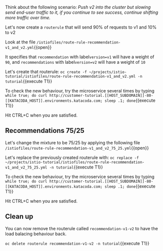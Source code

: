 Think about the following scenario: *Push v2 into the cluster but slowing send end-user traffic to it, if you continue to see success, continue shifting more traffic over time.*

Let's now create a `routerule` that will send 90% of requests to v1 and 10% to v2

Look at the file `/istiofiles/route-rule-recommendation-v1_and_v2.yml`{{open}}

It specifies that `recommendation` with label`version=v1` will have a weight of `90`, and `recommendations` with label`version=v2` will have a weight of `10`

Let's create that routerule: `oc create -f ~/projects/istio-tutorial/istiofiles/route-rule-recommendation-v1_and_v2.yml -n tutorial`{{execute T1}}

To check the new behaviour, try the microservice several times by typing `while true; do curl http://customer-tutorial.[[HOST_SUBDOMAIN]]-80-[[KATACODA_HOST]].environments.katacoda.com; sleep .1; done`{{execute T1}}

Hit CTRL+C when you are satisfied.

## Recommendations 75/25

Let's change the mixture to be 75/25 by applying the following file `/istiofiles/route-rule-recommendation-v1_and_v2_75_25.yml`{{open}}


Let's replace the previously created routerule with: `oc replace -f ~/projects/istio-tutorial/istiofiles/route-rule-recommendation-v1_and_v2_75_25.yml -n tutorial`{{execute T1}}

To check the new behaviour, try the microservice several times by typing `while true; do curl http://customer-tutorial.[[HOST_SUBDOMAIN]]-80-[[KATACODA_HOST]].environments.katacoda.com; sleep .1; done`{{execute T1}}

Hit CTRL+C when you are satisfied.

## Clean up

You can now remove the routerule called `recommendation-v1-v2` to have the load balacing behaviour back.

`oc delete routerule recommendation-v1-v2 -n tutorial`{{execute T1}}